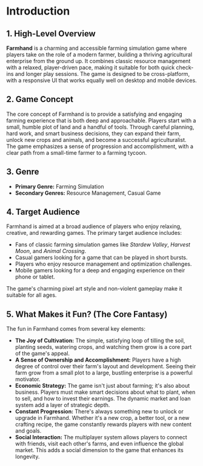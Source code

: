 # Introduction

## 1. High-Level Overview

**Farmhand** is a charming and accessible farming simulation game where players take on the role of a modern farmer, building a thriving agricultural enterprise from the ground up. It combines classic resource management with a relaxed, player-driven pace, making it suitable for both quick check-ins and longer play sessions. The game is designed to be cross-platform, with a responsive UI that works equally well on desktop and mobile devices.

## 2. Game Concept

The core concept of Farmhand is to provide a satisfying and engaging farming experience that is both deep and approachable. Players start with a small, humble plot of land and a handful of tools. Through careful planning, hard work, and smart business decisions, they can expand their farm, unlock new crops and animals, and become a successful agriculturalist. The game emphasizes a sense of progression and accomplishment, with a clear path from a small-time farmer to a farming tycoon.

## 3. Genre

*   **Primary Genre:** Farming Simulation
*   **Secondary Genres:** Resource Management, Casual Game

## 4. Target Audience

Farmhand is aimed at a broad audience of players who enjoy relaxing, creative, and rewarding games. The primary target audience includes:

*   Fans of classic farming simulation games like *Stardew Valley*, *Harvest Moon*, and *Animal Crossing*.
*   Casual gamers looking for a game that can be played in short bursts.
*   Players who enjoy resource management and optimization challenges.
*   Mobile gamers looking for a deep and engaging experience on their phone or tablet.

The game's charming pixel art style and non-violent gameplay make it suitable for all ages.

## 5. What Makes it Fun? (The Core Fantasy)

The fun in Farmhand comes from several key elements:

*   **The Joy of Cultivation:** The simple, satisfying loop of tilling the soil, planting seeds, watering crops, and watching them grow is a core part of the game's appeal.
*   **A Sense of Ownership and Accomplishment:** Players have a high degree of control over their farm's layout and development. Seeing their farm grow from a small plot to a large, bustling enterprise is a powerful motivator.
*   **Economic Strategy:** The game isn't just about farming; it's also about business. Players must make smart decisions about what to plant, when to sell, and how to invest their earnings. The dynamic market and loan system add a layer of strategic depth.
*   **Constant Progression:** There's always something new to unlock or upgrade in Farmhand. Whether it's a new crop, a better tool, or a new crafting recipe, the game constantly rewards players with new content and goals.
*   **Social Interaction:** The multiplayer system allows players to connect with friends, visit each other's farms, and even influence the global market. This adds a social dimension to the game that enhances its longevity.
